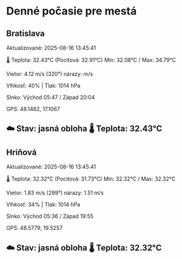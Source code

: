 ﻿# Denné počasie pre mestá

## Bratislava
Aktualizované: 2025-08-16 13:45:41

🌡️ Teplota: 32.43°C 
(Pocitová: 32.91°C)
Min: 32.08°C / Max: 34.79°C

Vietor: 4.12 m/s    (320°) 
nárazy:  m/s

Vlhkosť: 40% | Tlak: 1014 hPa

Slnko: Východ 05:47 / Západ 20:04

GPS: 48.1482, 17.1067

☁️ Stav: jasná obloha        🌡️ Teplota: 32.43°C
---

## Hriňová
Aktualizované: 2025-08-16 13:45:41

🌡️ Teplota: 32.32°C 
(Pocitová: 31.73°C)
Min: 32.32°C / Max: 32.32°C

Vietor: 1.83 m/s (299°)
nárazy: 1.51 m/s

Vlhkosť: 34% | Tlak: 1014 hPa

Slnko: Východ 05:36 / Západ 19:55

GPS: 48.5779, 19.5257

☁️ Stav: jasná obloha        🌡️ Teplota: 32.32°C
---

